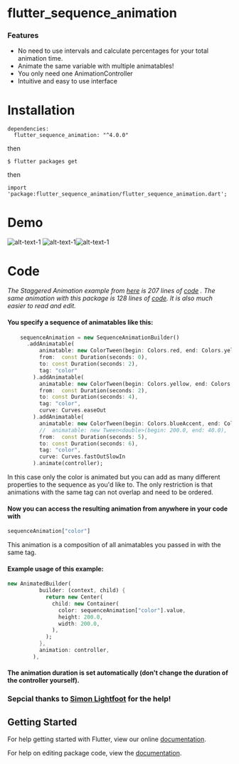# flutter_sequence_animation

### Features
- No need to use intervals and calculate percentages for your total animation time. 
- Animate the same variable with multiple animatables!
- You only need one AnimationController
- Intuitive and easy to use interface

# Installation


```
dependencies:
  flutter_sequence_animation: "^4.0.0"
```


then
```
$ flutter packages get
```
then
```
import 'package:flutter_sequence_animation/flutter_sequence_animation.dart';
```

# Demo

![alt-text-1](assets/colors.gif "title-1") ![alt-text-1](assets/size.gif "title-1")![alt-text-1](assets/staggered.gif "title-1")

# Code

_The Staggered Animation example from [here](https://flutter.io/animations/staggered-animations/) is
207 lines of [code](https://raw.githubusercontent.com/flutter/website/master/_includes/code/animation/basic_staggered_animation/main.dart) .
The same animation with this package is 128 lines of [code](https://github.com/Norbert515/flutter_sequence_animation/blob/master/example/lib/staggered_animation_replication.dart).
It is also much easier to read and edit._

#### You specify a sequence of animatables like this:
``` dart
    sequenceAnimation = new SequenceAnimationBuilder()
      .addAnimatable(
          animatable: new ColorTween(begin: Colors.red, end: Colors.yellow),
          from:  const Duration(seconds: 0),
          to: const Duration(seconds: 2),
          tag: "color"
        ).addAnimatable(
          animatable: new ColorTween(begin: Colors.yellow, end: Colors.blueAccent),
          from:  const Duration(seconds: 2),
          to: const Duration(seconds: 4),
          tag: "color",
          curve: Curves.easeOut
        ).addAnimatable(
          animatable: new ColorTween(begin: Colors.blueAccent, end: Colors.pink),
          //  animatable: new Tween<double>(begin: 200.0, end: 40.0),
          from:  const Duration(seconds: 5),
          to: const Duration(seconds: 6),
          tag: "color",
          curve: Curves.fastOutSlowIn
        ).animate(controller);
```
In this case only the color is animated but you can add as many different properties to the sequence as you'd like to.
The only restriction is that animations with the same tag can not overlap and need to be ordered.

#### Now you can access the resulting animation from anywhere in your code with
```dart
sequenceAnimation["color"]
```
This animation is a composition of all animatables you passed in with the same tag.

#### Example usage of this example:
```dart
new AnimatedBuilder(
          builder: (context, child) {
            return new Center(
              child: new Container(
                color: sequenceAnimation["color"].value,
                height: 200.0,
                width: 200.0,
              ),
            );
          },
          animation: controller,
        ),
```

#### The animation duration is set automatically (don't change the duration of the controller yourself).

### Sepcial thanks to [Simon Lightfoot](https://github.com/slightfoot) for the help!


## Getting Started

For help getting started with Flutter, view our online [documentation](https://flutter.io/).

For help on editing package code, view the [documentation](https://flutter.io/developing-packages/).
